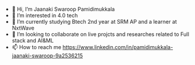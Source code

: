 - 👋 Hi, I’m Jaanaki Swaroop Pamidimukkala
- 👀 I’m interested in 4.0 tech
- 🌱 I’m currently studying Btech 2nd year at SRM AP and a learner at NxtWave
- 💞 I’m looking to collaborate on live projcts and researches related to Full stack and AI&ML
- 📫 How to reach me https://www.linkedin.com/in/pamidimukkala-jaanaki-swaroop-9a2536215

<!---
Ichigosenku/Ichigosenku is a ✨ special ✨ repository because its `README.md` (this file) appears on your GitHub profile.
You can click the Preview link to take a look at your changes.
--->
